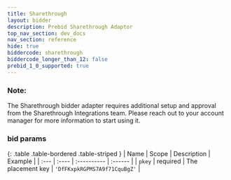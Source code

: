 ```yaml
---
title: Sharethrough
layout: bidder
description: Prebid Sharethrough Adaptor
top_nav_section: dev_docs
nav_section: reference
hide: true
biddercode: sharethrough
biddercode_longer_than_12: false
prebid_1_0_supported: true
---
```


### Note:
The Sharethrough bidder adapter requires additional setup and approval from the Sharethrough Integrations team. Please reach out to your account manager for more information to start using it.

### bid params

{: .table .table-bordered .table-striped }
| Name | Scope | Description | Example |
| :--- | :---- | :---------- | :------ |
| `pkey` | required | The placement key | `'DfFKxpkRGPMS7A9f71CquBgZ'` |
